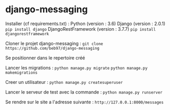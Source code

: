 # django-messaging

Installer (cf requirements.txt) :
Python (version : 3.6)
Django (version : 2.0.1) `pip install django`
DjangoRestFramework (version : 3.7.7) `pip install djangorestframework`

Cloner le projet django-messaging :
    `git clone https://github.com/beb97/django-messaging`

Se positionner dans le repertoire créé

Lancer les migrations :
     `python manage.py migrate`
     `python manage.py makemigrations`

Creer un utilisateur :
    `python manage.py createsuperuser`

Lancer le serveur de test avec la commande :
    `python manage.py runserver`

Se rendre sur le site a l'adresse suivante :
    `http://127.0.0.1:8000/messages`
